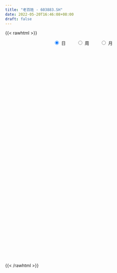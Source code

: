 ```yaml
---
title: "老百姓 - 603883.SH"
date: 2022-05-20T16:46:08+08:00
draft: false
---
```

{{< rawhtml >}}
    <div style="text-align: center">
        <label style="padding: 1rem;"><input style="margin-right: .5rem" type="radio" name="period" value="D" checked onclick="period_change(this)">日</label>
        <label style="padding: 1rem;"><input style="margin-right: .5rem" type="radio" name="period" value="W" onclick="period_change(this)">周</label>
        <label style="padding: 1rem;"><input style="margin-right: .5rem" type="radio" name="period" value="M" onclick="period_change(this)">月</label>
    </div>
    <div id="chart" style="height: 700px;"></div> 
    <script type="text/javascript">
        const D_v = [45272.46,32617.99,28334.15,24249.04,28660.17,23208.48,19536.19,20078.81,16611.98,11146.45,37049.61,28595.27,33747.3,21037.48,27123.45,23902.66,21417.02,18599.7,15451.92,18119.01,13509.17,14667.66,10209.8,23848.29,19421.43,14178.71,12967.46,27202.64,17314.79,10913.76,20364.09,40666.27,32359.38,22107.46,18146.18,12151.32,10982.11,23471.4,23612.58,71642.28,27924.04,21119.8,20191.26,16905.52,13312.97,16016.45,13570.74,11444.33,17717.84,22214.0,19725.27,22879.6,11462.64,18685.21,23017.07,23048.76,28902.52,43413.34,33910.35,48161.82,21056.51,26084.07,40303.83,67496.11,70757.5,46204.21,32769.64,23282.46,28474.91,16573.28,86514.72,73734.3,64594.72,66328.26,33711.16,55750.6,29289.69,27586.39,18374.11,15415.06,32447.52,19579.73,21547.09,26309.81,18287.96,16161.16,21669.62,11503.22,16847.4,15318.62,27329.24,13963.97,21927.88,12901.52,12819.63,10386.96,37754.33,18294.39,12557.64,15963.99,39002.78,25466.01,32102.38,20264.8,33303.43,39986.47,21800.73,19013.54,30313.4,24921.89,27957.16,43586.22,42364.39,46784.96,50085.57,49641.82,108762.19,60726.58,61336.82,49099.03,23343.07,23549.36,22635.65,39714.65,19689.21,23162.31,18492.22,21665.95,18795.43,20452.73,26203.65,30295.9,29538.44,26090.44,36392.5,28614.91,16413.41,27194.82,21819.22,17053.34,37962.78,29003.02,34367.23,36269.86,54623.06,28981.57,46521.66,22644.93,20968.39,21007.72,18542.67,15377.53,14761.32,17906.81,13994.8,29224.21,121745.57,91070.99,38807.0,40242.84,58820.43,66155.55,38766.36,26451.98,28805.26,27515.42,27923.28,21829.63,32518.73,41961.3,34946.08,23657.18,33971.77,35571.87,49226.25,26913.46,19646.35,32979.46,29498.48,30653.31,20215.4,14410.65,21854.24,37539.96,23357.96,24669.01,28275.54,52397.92,29259.93,14377.49,20324.1,17439.34,24832.19,28548.99,27407.1,29931.08,30141.23,21265.75,15343.42,17345.42,29517.57,36376.5,35495.03,28062.11,131833.88,173020.59,87330.47,102088.26,76421.8,44221.47,42620.0,28423.96,23578.51,31572.74,24643.57,16598.2,30343.2,38417.75,46008.77,18682.13,15578.73,29606.09,20815.56,22632.26,21160.41,20447.5,21816.16,17630.32,12995.96,13397.32,15747.76,21843.38,21909.77,25574.3,33928.2,25428.75,18365.42,31689.04,67292.95,24210.98,18745.2,22844.35,35036.45,21593.68,16435.08,21569.16,16593.73,14249.24,19798.95,15965.84]
const D_histogram = [0.0,0.0741561254,0.0100995726,-0.0237960351,0.0365617017,0.02154549,-0.0355338749,-0.0271659642,-0.0561197521,-0.0662578367,0.0527066478,0.0871490051,0.1502689505,0.182076096,0.2929554685,0.3721212943,0.3351458993,0.2011951253,0.0643603477,-0.0032337721,-0.0815568278,-0.1211185622,-0.16255562,-0.2590338311,-0.2854837446,-0.336363029,-0.3382702117,-0.4214349138,-0.3816102022,-0.3305696944,-0.1913947548,0.0772993641,0.1264217683,0.1573833552,0.1027259687,0.0117772459,-0.0153822441,-0.0974657465,-0.1430790885,-0.2652246697,-0.3842974138,-0.5173006405,-0.4989979024,-0.4865135681,-0.4146803727,-0.3103834653,-0.2760145911,-0.2330409958,-0.1225780637,0.0399908475,0.1321553562,0.0991161048,0.0420762897,-0.0379613957,-0.1211115281,-0.1339308535,-0.2152863673,-0.3897267556,-0.4331505849,-0.2431352066,-0.1178752389,-0.0350331445,-0.1515192557,-0.0533604819,0.2132382966,0.4082154023,0.4661015705,0.4735319182,0.5250881221,0.5033992655,0.7823213553,0.8599226038,0.6572549459,0.6664850702,0.6067764187,0.6077136003,0.4812167884,0.3595151026,0.2514847181,0.1890220189,0.2236960343,0.15993449,0.0463878791,-0.0044480973,-0.092437122,-0.1988897447,-0.3051376707,-0.3762741859,-0.4552783888,-0.4829805724,-0.5863791979,-0.6417595305,-0.609708438,-0.5697344391,-0.4873008807,-0.4050776746,-0.1898035351,-0.0085635722,0.0646436748,0.0501987114,0.2845917598,0.4073832613,0.5154009436,0.5734981521,0.5404321372,0.5215660078,0.447582667,0.372543602,0.20675361,0.0516528744,-0.0836297197,-0.1538977993,-0.2285213086,-0.4041884219,-0.5686018805,-0.6579729084,-0.6111612013,-0.5636549209,-0.3905599951,-0.2203226097,-0.0922070724,-0.0384800445,-0.0258107526,-0.0005521966,0.0051089873,-0.0018214948,-0.0035131977,-0.019693592,-0.0510820717,-0.0966225887,-0.1120497286,-0.1317889991,-0.0916309335,-0.0509263997,0.0378807002,0.0659419577,0.0683474715,0.0065273357,-0.0106357468,-0.0397280002,-0.1225448624,-0.1412407783,-0.0776016351,0.047886038,0.216938938,0.3299127079,0.4138264889,0.4027081549,0.320203341,0.2463278728,0.1511780522,0.0971150031,0.078437019,0.0680600023,0.0403003701,0.1114990329,0.4085768132,0.6054503577,0.5969912374,0.5099704891,0.5781339208,0.6952768549,0.6515988177,0.5398346925,0.4442690083,0.3411553196,0.2494256953,0.1486498566,-0.0083733088,-0.0564690866,-0.1446840586,-0.2339455263,-0.2548328106,-0.2701174948,-0.3647129933,-0.4323912597,-0.4799413662,-0.5017163437,-0.6116264751,-0.7179300145,-0.7024450087,-0.6366394564,-0.5457598025,-0.3527014462,-0.2816909476,-0.2615401902,-0.1869355433,0.0268049401,0.0758947544,0.1166793962,0.0675297961,-0.0049337766,-0.0269352332,-0.0333240386,-0.032707156,-0.1016855257,-0.1772519441,-0.2008900064,-0.2081523119,-0.1921701308,-0.1805256961,-0.3051779601,-0.4952647816,-0.5927413277,-0.4502121128,-0.2364495658,-0.3333216004,-0.3708047611,-0.3497469354,-0.3165542077,-0.2289108374,-0.2031089712,-0.1678182105,-0.1063494974,-0.1048431636,-0.1062985548,-0.1354569701,-0.0250649151,0.0847400791,0.1716352232,0.2168883564,0.2044565587,0.1471201884,0.0560125563,0.0619815419,-0.010780409,0.0119865239,0.0436305327,0.0573822409,0.0877856776,0.1312994517,0.1147180158,0.0629923569,-0.1332756688,-0.2461743741,-0.2346071928,-0.2363581179,-0.021187903,0.2734024518,0.4147200042,0.5288351761,0.621903878,0.7056956265,0.7610792428,0.7595576995,0.7156122676,0.6597889174,0.5762452722,0.5466780998,0.5065739403]
const D_fast = [0.0,0.0926951567,0.031163497,-0.0086811194,0.0608170428,0.0511872036,-0.01477563,-0.0131992104,-0.0561829363,-0.08288548,0.0492556664,0.1054852749,0.2061724579,0.2834986275,0.4676168671,0.6398130165,0.6866240963,0.6029721036,0.482227413,0.4138248501,0.3151125874,0.2452712125,0.1631952497,0.0019585809,-0.0958622688,-0.2308323105,-0.3173070461,-0.5058304766,-0.5614083156,-0.5930102314,-0.5016839805,-0.2136650206,-0.1329371743,-0.0626297485,-0.0916056429,-0.1796100543,-0.2106151053,-0.3170650443,-0.3984481585,-0.5868999071,-0.8020470046,-1.0643753915,-1.1708221289,-1.2799661867,-1.3118030845,-1.2851020434,-1.3197368169,-1.3350234706,-1.2552050544,-1.0826384313,-0.9574350836,-0.9656953087,-1.0122160514,-1.1017440857,-1.2151721002,-1.2614741389,-1.3966512446,-1.6685233217,-1.8202347973,-1.6910032206,-1.5952120626,-1.5211282544,-1.6754941795,-1.5906755261,-1.2707671735,-0.9737362172,-0.7993246564,-0.6735113291,-0.4906830947,-0.3865221349,0.0879802937,0.3805621932,0.3422082717,0.5180596635,0.6100451168,0.7629106985,0.7567180836,0.7248951735,0.6797359685,0.6645287741,0.7551267981,0.7313488762,0.6293992351,0.5774512344,0.4663529292,0.3101778703,0.1276455266,-0.0375595351,-0.2303833351,-0.3788306618,-0.6288240869,-0.8446443021,-0.9650203191,-1.06747993,-1.1068715917,-1.1259178042,-0.9580945485,-0.7789954786,-0.689627313,-0.6915225985,-0.3859816102,-0.1613442934,0.0755236249,0.2769953714,0.3790373908,0.4905627633,0.5284750892,0.5465719248,0.4324703352,0.2902828182,0.1340927942,0.0253502649,-0.1064035717,-0.3831177904,-0.6896817191,-0.9435459741,-1.0495245674,-1.1429320172,-1.0674770902,-0.9523203572,-0.847256588,-0.8031495712,-0.7969329675,-0.7718124607,-0.7648740299,-0.7722598857,-0.7748298881,-0.7959336803,-0.8400926779,-0.9097888421,-0.9532284141,-1.0059149345,-0.9886646022,-0.9606916683,-0.8624143934,-0.8178676465,-0.7983752648,-0.8585635667,-0.8783855859,-0.9174098393,-1.0308629172,-1.0848690275,-1.0406302932,-0.9031711105,-0.6798834761,-0.4844315292,-0.297061126,-0.2075024212,-0.2099563999,-0.2222498999,-0.2796052074,-0.3093895058,-0.3084582352,-0.3018202513,-0.3195047909,-0.22043137,0.1787906136,0.5270267477,0.6678154367,0.7082873106,0.9209842226,1.2119463704,1.3311680375,1.3543625855,1.3698641534,1.3520392946,1.3226660941,1.2590527195,1.0999362269,1.0377231774,0.9133371908,0.7655893415,0.6809938545,0.5981797966,0.4124060499,0.2366299685,0.0690945205,-0.078109543,-0.3409262931,-0.6267123361,-0.7868385825,-0.8801928943,-0.9257531911,-0.8208701963,-0.8202824347,-0.8655167247,-0.8376459636,-0.6172042453,-0.5491407423,-0.4791862515,-0.5114534025,-0.5851504194,-0.6138856843,-0.6286054994,-0.6361654058,-0.7305651569,-0.8504445613,-0.9243051253,-0.9836055087,-1.0156658603,-1.0491528496,-1.2500996037,-1.5640026206,-1.8096644986,-1.7796883118,-1.6250381563,-1.805240591,-1.935424942,-2.0018038501,-2.0477496744,-2.0173340134,-2.04230939,-2.048973182,-2.0140918431,-2.0387963003,-2.0668263302,-2.1298489881,-2.0257231617,-1.8947331478,-1.7649291979,-1.6654539756,-1.6267716337,-1.6473279568,-1.7244324498,-1.7029680788,-1.778425132,-1.7526615681,-1.7101099261,-1.6820126576,-1.6296628016,-1.5533241645,-1.5412260965,-1.5772036661,-1.8067906091,-1.9812329078,-2.0283175247,-2.0891579793,-1.8792847402,-1.5163437724,-1.271346219,-1.025022253,-0.7764775816,-0.5162619265,-0.2706084995,-0.082240618,0.0527170171,0.1618408962,0.222358569,0.3294609216,0.4160002472]
const D_slow = [0.0,0.0185390313,0.0210639245,0.0151149157,0.0242553411,0.0296417136,0.0207582449,0.0139667538,-0.0000631842,-0.0166276434,-0.0034509814,0.0183362698,0.0559035075,0.1014225315,0.1746613986,0.2676917222,0.351478197,0.4017769783,0.4178670652,0.4170586222,0.3966694152,0.3663897747,0.3257508697,0.2609924119,0.1896214758,0.1055307185,0.0209631656,-0.0843955628,-0.1797981134,-0.262440537,-0.3102892257,-0.2909643847,-0.2593589426,-0.2200131038,-0.1943316116,-0.1913873001,-0.1952328612,-0.2195992978,-0.2553690699,-0.3216752374,-0.4177495908,-0.547074751,-0.6718242265,-0.7934526186,-0.8971227118,-0.9747185781,-1.0437222258,-1.1019824748,-1.1326269907,-1.1226292788,-1.0895904398,-1.0648114136,-1.0542923412,-1.0637826901,-1.0940605721,-1.1275432855,-1.1813648773,-1.2787965662,-1.3870842124,-1.447868014,-1.4773368238,-1.4860951099,-1.5239749238,-1.5373150443,-1.4840054701,-1.3819516195,-1.2654262269,-1.1470432473,-1.0157712168,-0.8899214004,-0.6943410616,-0.4793604106,-0.3150466742,-0.1484254066,0.0032686981,0.1551970981,0.2755012952,0.3653800709,0.4282512504,0.4755067551,0.5314307637,0.5714143862,0.583011356,0.5818993317,0.5587900512,0.509067615,0.4327831973,0.3387146508,0.2248950536,0.1041499105,-0.0424448889,-0.2028847716,-0.3553118811,-0.4977454909,-0.619570711,-0.7208401297,-0.7682910134,-0.7704319065,-0.7542709878,-0.7417213099,-0.67057337,-0.5687275547,-0.4398773188,-0.2965027807,-0.1613947464,-0.0310032445,0.0808924223,0.1740283228,0.2257167253,0.2386299439,0.2177225139,0.1792480641,0.1221177369,0.0210706315,-0.1210798386,-0.2855730657,-0.4383633661,-0.5792770963,-0.6769170951,-0.7319977475,-0.7550495156,-0.7646695267,-0.7711222149,-0.771260264,-0.7699830172,-0.7704383909,-0.7713166903,-0.7762400883,-0.7890106063,-0.8131662534,-0.8411786856,-0.8741259354,-0.8970336687,-0.9097652686,-0.9002950936,-0.8838096042,-0.8667227363,-0.8650909024,-0.8677498391,-0.8776818391,-0.9083180547,-0.9436282493,-0.9630286581,-0.9510571486,-0.8968224141,-0.8143442371,-0.7108876149,-0.6102105762,-0.5301597409,-0.4685777727,-0.4307832596,-0.4065045089,-0.3868952541,-0.3698802536,-0.359805161,-0.3319304028,-0.2297861995,-0.0784236101,0.0708241993,0.1983168215,0.3428503017,0.5166695155,0.6795692199,0.814527893,0.9255951451,1.010883975,1.0732403988,1.1104028629,1.1083095357,1.0941922641,1.0580212494,0.9995348678,0.9358266652,0.8682972915,0.7771190431,0.6690212282,0.5490358867,0.4236068008,0.270700182,0.0912176784,-0.0843935738,-0.2435534379,-0.3799933885,-0.4681687501,-0.538591487,-0.6039765345,-0.6507104204,-0.6440091853,-0.6250354967,-0.5958656477,-0.5789831987,-0.5802166428,-0.5869504511,-0.5952814608,-0.6034582498,-0.6288796312,-0.6731926172,-0.7234151188,-0.7754531968,-0.8234957295,-0.8686271535,-0.9449216436,-1.068737839,-1.2169231709,-1.3294761991,-1.3885885905,-1.4719189906,-1.5646201809,-1.6520569147,-1.7311954667,-1.788423176,-1.8392004188,-1.8811549714,-1.9077423458,-1.9339531367,-1.9605277754,-1.9943920179,-2.0006582467,-1.9794732269,-1.9365644211,-1.882342332,-1.8312281923,-1.7944481452,-1.7804450062,-1.7649496207,-1.7676447229,-1.764648092,-1.7537404588,-1.7393948986,-1.7174484792,-1.6846236162,-1.6559441123,-1.6401960231,-1.6735149403,-1.7350585338,-1.793710332,-1.8527998614,-1.8580968372,-1.7897462242,-1.6860662232,-1.5538574291,-1.3983814596,-1.221957553,-1.0316877423,-0.8417983174,-0.6628952505,-0.4979480212,-0.3538867032,-0.2172171782,-0.0905736931]
const D_data = [['2021-05-11', 50.8997, 53.8295, 50.7507, 54.4254],['2021-05-12', 54.3162, 54.9915, 53.2336, 55.4683],['2021-05-13', 54.3758, 53.323, 52.6675, 54.6638],['2021-05-14', 53.3528, 53.4323, 52.5186, 54.3758],['2021-05-17', 53.7898, 54.6936, 53.621, 55.3491],['2021-05-18', 54.922, 53.899, 53.6309, 55.6371],['2021-05-19', 53.899, 53.174, 52.6377, 53.899],['2021-05-20', 53.174, 53.8395, 52.896, 53.9686],['2021-05-21', 53.3131, 53.2833, 53.1641, 54.5247],['2021-05-24', 53.8097, 53.3627, 52.6874, 53.9288],['2021-05-25', 53.184, 55.2696, 52.9357, 55.5179],['2021-05-26', 55.935, 54.6837, 54.5843, 56.0542],['2021-05-27', 54.6042, 55.4087, 54.1672, 55.7761],['2021-05-28', 55.4683, 55.4186, 54.922, 55.9152],['2021-05-31', 55.4385, 57.0077, 54.8326, 57.1566],['2021-06-01', 57.0176, 57.4248, 56.7097, 57.7823],['2021-06-02', 57.5738, 56.4118, 56.0641, 57.8916],['2021-06-03', 56.2926, 55.0015, 54.8227, 56.2926],['2021-06-04', 54.5744, 54.3956, 54.1473, 55.1206],['2021-06-07', 54.6241, 54.7929, 53.6508, 54.9717],['2021-06-08', 55.1206, 54.2864, 54.0182, 55.1206],['2021-06-09', 54.7234, 54.4254, 53.2336, 54.783],['2021-06-10', 53.7203, 54.1175, 53.4323, 54.6241],['2021-06-11', 53.6607, 52.9257, 52.9257, 54.2566],['2021-06-15', 52.6874, 53.2833, 51.2076, 53.7302],['2021-06-16', 53.174, 52.5384, 52.0418, 53.5812],['2021-06-17', 52.0716, 52.747, 52.0716, 53.1343],['2021-06-18', 52.6278, 51.1877, 50.6514, 53.2336],['2021-06-21', 51.1976, 52.2703, 51.0586, 53.5117],['2021-06-22', 52.5881, 52.3398, 51.6942, 52.6874],['2021-06-23', 52.3398, 53.7103, 52.012, 53.8593],['2021-06-24', 53.6309, 56.3522, 53.3429, 56.5111],['2021-06-25', 56.4217, 54.5049, 54.048, 56.4912],['2021-06-28', 54.3758, 54.5744, 53.6408, 54.9717],['2021-06-29', 54.5744, 53.5117, 52.8463, 54.7134],['2021-06-30', 53.69, 52.68, 52.38, 53.86],['2021-07-01', 52.69, 53.13, 52.69, 53.86],['2021-07-02', 53.55, 52.07, 51.66, 54.55],['2021-07-05', 51.7, 52.05, 50.85, 52.39],['2021-07-06', 51.99, 50.43, 47.1, 52.27],['2021-07-07', 50.15, 49.5, 49.0, 50.84],['2021-07-08', 49.51, 48.21, 48.0, 49.67],['2021-07-09', 48.15, 49.3, 47.6, 49.41],['2021-07-12', 49.49, 48.81, 48.03, 49.63],['2021-07-13', 48.81, 49.3, 48.56, 49.39],['2021-07-14', 49.44, 49.76, 48.62, 50.38],['2021-07-15', 49.23, 48.88, 48.51, 49.88],['2021-07-16', 48.51, 48.84, 48.18, 49.39],['2021-07-19', 49.3, 49.8, 49.28, 51.2],['2021-07-20', 49.63, 51.0, 49.45, 51.6],['2021-07-21', 51.28, 50.72, 50.29, 51.85],['2021-07-22', 50.38, 49.25, 49.0, 50.7],['2021-07-23', 49.22, 48.61, 48.45, 49.22],['2021-07-26', 48.61, 47.8, 46.8, 48.79],['2021-07-27', 47.98, 47.1, 46.86, 48.9],['2021-07-28', 47.1, 47.46, 46.6, 47.89],['2021-07-29', 48.0, 46.04, 45.8, 48.0],['2021-07-30', 45.6, 43.76, 43.22, 45.69],['2021-08-02', 43.3, 44.29, 42.95, 45.26],['2021-08-03', 44.0, 47.14, 44.0, 47.75],['2021-08-04', 47.12, 46.83, 46.0, 47.66],['2021-08-05', 46.88, 46.59, 46.0, 47.4],['2021-08-06', 46.29, 43.71, 43.53, 46.68],['2021-08-09', 44.08, 46.05, 43.44, 47.88],['2021-08-10', 46.5, 49.0, 45.6, 49.6],['2021-08-11', 49.01, 49.4, 49.0, 50.09],['2021-08-12', 49.6, 48.53, 47.93, 49.77],['2021-08-13', 48.09, 48.28, 47.33, 48.63],['2021-08-16', 48.3, 49.24, 47.62, 49.72],['2021-08-17', 49.23, 48.68, 48.26, 49.61],['2021-08-18', 50.0, 53.55, 50.0, 53.55],['2021-08-19', 53.34, 52.57, 51.81, 54.14],['2021-08-20', 52.41, 49.27, 47.47, 52.56],['2021-08-23', 49.32, 51.9, 48.75, 53.3],['2021-08-24', 51.9, 51.4, 50.5, 52.35],['2021-08-25', 55.0, 52.5, 51.8, 56.54],['2021-08-26', 52.09, 51.03, 50.05, 52.09],['2021-08-27', 50.6, 50.8, 50.0, 52.0],['2021-08-30', 50.91, 50.65, 49.51, 50.91],['2021-08-31', 50.04, 51.0, 49.9, 51.42],['2021-09-01', 51.01, 52.38, 50.04, 53.0],['2021-09-02', 52.25, 51.3, 50.9, 53.5],['2021-09-03', 50.56, 50.36, 49.48, 51.05],['2021-09-06', 50.36, 50.8, 49.85, 51.2],['2021-09-07', 50.73, 50.0, 49.5, 50.76],['2021-09-08', 50.3, 49.2, 49.06, 50.3],['2021-09-09', 49.0, 48.49, 47.5, 49.0],['2021-09-10', 48.69, 48.23, 48.08, 48.97],['2021-09-13', 48.24, 47.43, 47.0, 48.55],['2021-09-14', 47.44, 47.43, 47.11, 48.5],['2021-09-15', 47.03, 45.7, 45.06, 47.12],['2021-09-16', 45.73, 45.36, 45.29, 46.25],['2021-09-17', 45.2, 45.85, 44.3, 46.17],['2021-09-22', 45.86, 45.61, 45.01, 46.18],['2021-09-23', 45.62, 45.97, 45.52, 46.5],['2021-09-24', 45.96, 45.96, 45.64, 46.44],['2021-09-27', 45.91, 48.09, 45.73, 48.49],['2021-09-28', 48.06, 48.55, 47.21, 48.68],['2021-09-29', 48.0, 47.8, 47.28, 48.44],['2021-09-30', 47.66, 46.8, 46.54, 48.5],['2021-10-08', 47.36, 50.55, 46.61, 51.39],['2021-10-11', 50.1, 50.31, 49.79, 51.29],['2021-10-12', 49.84, 51.05, 49.7, 52.38],['2021-10-13', 50.29, 51.26, 50.29, 51.97],['2021-10-14', 51.16, 50.6, 49.9, 53.28],['2021-10-15', 50.31, 51.05, 50.24, 53.15],['2021-10-18', 51.03, 50.5, 49.8, 51.05],['2021-10-19', 50.29, 50.43, 49.7, 51.18],['2021-10-20', 50.43, 48.9, 48.52, 50.7],['2021-10-21', 48.9, 48.3, 47.62, 49.8],['2021-10-22', 48.16, 47.78, 47.24, 49.03],['2021-10-25', 47.76, 47.97, 47.31, 48.45],['2021-10-26', 47.7, 47.39, 46.67, 48.14],['2021-10-27', 47.11, 45.2, 45.15, 47.22],['2021-10-28', 44.55, 44.02, 43.82, 45.6],['2021-10-29', 44.02, 43.75, 43.45, 44.68],['2021-11-01', 42.5, 44.78, 42.49, 46.69],['2021-11-02', 44.33, 44.5, 44.0, 45.75],['2021-11-03', 44.36, 46.2, 44.03, 46.49],['2021-11-04', 46.5, 46.75, 45.12, 47.47],['2021-11-05', 46.46, 46.8, 46.3, 47.35],['2021-11-08', 47.4, 46.2, 45.88, 47.4],['2021-11-09', 45.99, 45.73, 45.3, 46.66],['2021-11-10', 45.56, 45.87, 44.21, 46.25],['2021-11-11', 45.87, 45.6, 45.2, 46.27],['2021-11-12', 45.68, 45.33, 44.69, 45.78],['2021-11-15', 45.1, 45.26, 44.98, 45.8],['2021-11-16', 45.22, 44.91, 44.55, 45.45],['2021-11-17', 45.0, 44.45, 44.15, 45.01],['2021-11-18', 44.44, 43.89, 43.88, 44.62],['2021-11-19', 43.9, 43.9, 43.1, 44.02],['2021-11-22', 43.7, 43.53, 43.31, 44.36],['2021-11-23', 43.49, 44.12, 43.31, 44.36],['2021-11-24', 44.01, 44.16, 43.32, 44.28],['2021-11-25', 44.2, 44.98, 43.8, 45.01],['2021-11-26', 44.53, 44.45, 44.17, 45.37],['2021-11-29', 44.05, 44.14, 44.0, 44.75],['2021-11-30', 44.14, 43.08, 43.08, 44.31],['2021-12-01', 43.12, 43.3, 42.7, 43.52],['2021-12-02', 43.3, 42.88, 42.72, 43.45],['2021-12-03', 42.85, 41.71, 41.65, 42.85],['2021-12-06', 41.71, 42.0, 41.5, 42.47],['2021-12-07', 42.0, 42.93, 41.71, 43.0],['2021-12-08', 43.0, 44.07, 42.65, 44.38],['2021-12-09', 44.2, 45.39, 43.83, 46.11],['2021-12-10', 45.18, 45.55, 44.97, 45.7],['2021-12-13', 46.98, 45.91, 45.81, 47.29],['2021-12-14', 45.91, 45.15, 45.1, 46.06],['2021-12-15', 44.98, 44.21, 44.0, 45.15],['2021-12-16', 44.2, 44.05, 43.28, 44.4],['2021-12-17', 43.95, 43.42, 43.19, 44.2],['2021-12-20', 43.1, 43.57, 43.03, 43.9],['2021-12-21', 43.64, 43.83, 43.12, 43.96],['2021-12-22', 43.84, 43.86, 43.38, 44.32],['2021-12-23', 43.74, 43.53, 43.35, 43.74],['2021-12-24', 43.53, 44.9, 43.03, 44.9],['2021-12-27', 44.9, 48.9, 44.7, 49.39],['2021-12-28', 48.8, 49.37, 48.02, 51.1],['2021-12-29', 49.02, 47.79, 47.69, 49.77],['2021-12-30', 48.07, 47.01, 46.68, 48.17],['2021-12-31', 47.24, 49.38, 47.02, 50.5],['2022-01-04', 49.5, 51.07, 49.2, 51.77],['2022-01-05', 50.74, 49.88, 49.5, 50.91],['2022-01-06', 49.51, 49.19, 48.68, 50.09],['2022-01-07', 49.23, 49.35, 48.54, 50.18],['2022-01-10', 49.36, 49.17, 47.8, 49.91],['2022-01-11', 49.48, 49.17, 48.53, 50.38],['2022-01-12', 49.5, 48.85, 48.66, 50.25],['2022-01-13', 48.97, 47.66, 47.56, 49.26],['2022-01-14', 47.44, 48.6, 47.07, 49.22],['2022-01-17', 48.68, 47.8, 46.98, 48.85],['2022-01-18', 48.2, 47.3, 46.85, 48.2],['2022-01-19', 47.28, 47.8, 46.56, 48.33],['2022-01-20', 47.55, 47.69, 47.11, 49.5],['2022-01-21', 47.3, 46.26, 45.01, 47.44],['2022-01-24', 45.92, 45.94, 45.07, 46.09],['2022-01-25', 46.27, 45.6, 45.12, 46.27],['2022-01-26', 45.15, 45.41, 44.32, 45.97],['2022-01-27', 44.92, 43.55, 43.32, 45.18],['2022-01-28', 44.55, 42.5, 42.32, 44.55],['2022-02-07', 43.0, 43.21, 43.0, 44.2],['2022-02-08', 43.6, 43.5, 42.76, 43.75],['2022-02-09', 43.51, 43.72, 43.26, 43.84],['2022-02-10', 43.68, 45.35, 43.05, 46.1],['2022-02-11', 45.0, 44.21, 43.73, 45.34],['2022-02-14', 43.96, 43.52, 42.91, 44.3],['2022-02-15', 43.43, 44.19, 42.65, 44.19],['2022-02-16', 44.2, 46.56, 43.9, 47.46],['2022-02-17', 46.34, 45.16, 44.71, 46.4],['2022-02-18', 44.8, 45.29, 44.8, 45.56],['2022-02-21', 44.9, 44.13, 44.05, 45.12],['2022-02-22', 43.89, 43.45, 43.13, 44.08],['2022-02-23', 43.4, 43.73, 43.25, 43.87],['2022-02-24', 43.46, 43.74, 42.41, 43.84],['2022-02-25', 43.5, 43.7, 43.16, 44.23],['2022-02-28', 43.11, 42.5, 42.3, 43.62],['2022-03-01', 42.48, 41.82, 41.76, 42.6],['2022-03-02', 41.75, 41.95, 40.8, 41.95],['2022-03-03', 41.95, 41.8, 41.51, 42.05],['2022-03-04', 41.7, 41.84, 41.42, 42.25],['2022-03-07', 42.18, 41.59, 41.0, 42.8],['2022-03-08', 40.88, 39.25, 38.83, 41.08],['2022-03-09', 39.01, 37.11, 35.81, 39.19],['2022-03-10', 37.5, 36.89, 36.8, 38.1],['2022-03-11', 36.2, 39.42, 35.5, 40.3],['2022-03-14', 43.26, 40.81, 39.39, 43.26],['2022-03-15', 39.3, 36.8, 36.73, 39.3],['2022-03-16', 36.7, 36.68, 34.0, 38.59],['2022-03-17', 36.47, 36.85, 36.0, 37.45],['2022-03-18', 36.36, 36.64, 35.68, 37.18],['2022-03-21', 36.67, 37.18, 36.22, 37.8],['2022-03-22', 37.22, 36.28, 36.02, 37.29],['2022-03-23', 36.28, 36.15, 35.8, 36.61],['2022-03-24', 35.79, 36.36, 35.35, 36.54],['2022-03-25', 36.31, 35.42, 35.41, 36.49],['2022-03-28', 35.05, 35.02, 34.5, 35.5],['2022-03-29', 35.0, 34.21, 34.13, 35.32],['2022-03-30', 34.6, 35.83, 34.41, 35.87],['2022-03-31', 35.6, 36.16, 35.54, 37.8],['2022-04-01', 36.3, 36.23, 35.4, 36.3],['2022-04-06', 36.22, 35.95, 35.81, 36.68],['2022-04-07', 35.93, 35.22, 34.82, 35.95],['2022-04-08', 35.76, 34.35, 34.13, 35.76],['2022-04-11', 34.18, 33.35, 32.88, 34.44],['2022-04-12', 32.9, 34.13, 32.68, 34.13],['2022-04-13', 34.0, 32.73, 32.71, 34.0],['2022-04-14', 32.83, 33.54, 32.31, 33.65],['2022-04-15', 33.51, 33.57, 32.94, 34.44],['2022-04-18', 33.7, 33.26, 33.16, 33.89],['2022-04-19', 33.51, 33.4, 33.01, 33.59],['2022-04-20', 33.2, 33.61, 33.2, 34.14],['2022-04-21', 33.4, 32.79, 32.45, 34.0],['2022-04-22', 32.5, 32.0, 31.27, 32.77],['2022-04-25', 31.57, 29.25, 29.16, 31.71],['2022-04-26', 29.25, 29.06, 28.59, 30.1],['2022-04-27', 28.74, 29.9, 27.94, 29.99],['2022-04-28', 29.86, 29.31, 28.8, 30.39],['2022-04-29', 30.62, 32.24, 29.94, 32.24],['2022-05-05', 33.5, 34.46, 32.51, 35.24],['2022-05-06', 33.36, 33.75, 33.3, 34.33],['2022-05-09', 33.74, 34.25, 33.21, 34.6],['2022-05-10', 34.15, 34.8, 33.8, 34.88],['2022-05-11', 35.01, 35.51, 34.58, 36.36],['2022-05-12', 34.97, 35.96, 34.66, 36.15],['2022-05-13', 36.0, 35.87, 35.22, 36.23],['2022-05-16', 35.87, 35.7, 35.18, 35.98],['2022-05-17', 35.69, 35.75, 35.21, 35.99],['2022-05-18', 35.6, 35.46, 35.25, 35.9],['2022-05-19', 35.06, 36.24, 34.76, 36.28],['2022-05-20', 36.06, 36.32, 35.95, 36.65]]
const W_v = [47408.69,52992.09,63130.44,36592.53,40469.97,30862.6,39828.23,47025.81,72434.98,36858.35,29025.09,46527.93,33097.46,46853.14,21761.05,67811.28,88850.38,65188.09,82607.23,56647.58,48650.12,53115.21,78801.66,54733.47,85805.63,43936.35,38181.94,59234.68,55314.07,62346.7,49705.76,19952.1,8708.94,38432.26,48341.58,59880.67,65342.57,119139.67,56202.93,91838.57,87033.38,97644.24,48224.2,62673.75,111413.45,83585.43,72604.63,43232.0,41704.68,46994.19,64526.43,48701.32,73505.59,61487.99,98789.35,88457.65,101562.52,64740.57,52179.46,36779.87,77350.33,77220.27,76248.51,43634.49,83261.9,58539.71,76890.69,72886.33,50838.66,74626.88,62283.51,45992.65,50387.67,27575.86,95175.69,83661.45,49018.42,65466.13,52306.27,49997.79,71596.84,101067.24,110731.96,107441.97,92588.1,97732.99,73240.87,72066.46,75835.22,71270.71,50673.53,58243.07,36356.8,124482.67,124108.5,77601.12,83609.98,79234.88,75443.59,65647.97,70032.25,66029.4,69280.53,84850.25,104813.03,97847.28,73487.92,53696.92,88885.08,84586.83,86721.69,100381.76,92783.42,80590.88,7956.35,49025.46,123189.24,79203.97,103895.47,78856.24,81166.17,137839.5,147778.14,51808.76,75279.99,93988.57,108203.51,87344.1,102887.98,102575.05,104426.2,187515.46,117865.3,109243.07,132214.64,135828.77,123430.49,117468.72,97488.01,100042.86,61491.99,91868.45,92863.99,146485.88,78447.58,113452.1,172634.3,125754.0,121578.4,112169.37,245287.27,166204.41,251583.52,314294.74,288367.77,218392.49,136758.02,168102.61,96682.93,158934.93,257352.12,215999.91,183401.2,184792.49,112216.95,64735.63,25216.62,194890.02,188197.45,149298.21,202451.3,100581.87,133795.97,141175.86,152953.06,129497.16,137175.72,189390.63,134911.21,241512.87,332121.71,169563.93,163051.05,143799.5,111738.53,64642.06,114386.35,108362.13,97735.35,103487.49,87671.83,108641.93,65017.43,66011.97,88880.92,320512.94,75242.94,161881.53,108095.63,131576.11,106494.75,80353.93,73770.24,121618.29,86858.47,164489.96,71250.01,93999.35,137066.9,169516.58,240509.92,269891.9300000001,212666.1,107363.51,93931.77,95387.11,36108.11,84570.35,39002.78,151123.09,124006.72,232462.96,303267.69,128751.18,105609.98,150932.19,120443.57,183244.74,129685.37,91264.67,350686.83,160179.15,151748.36,177373.15,139691.06,117378.21,148979.89,118551.72,114026.9,261285.09,483082.59,150838.78,150050.05,66000.38,103686.65,85894.19,134985.71,91503.93,114654.76,88176.92]
const W_histogram = [0.0,-0.0525283191,-0.1333456595,-0.1050724844,-0.050720036,-0.068838895,0.0249956663,0.0992682903,0.2578133441,0.2934094944,0.3129840621,0.2488163293,0.1905743147,0.2388780883,0.2188983903,0.3676751139,0.5826874528,0.7515660547,0.8059198669,0.7100834232,0.6378518443,0.5558233703,0.5338096778,0.5343395071,0.5773330239,0.6009973786,0.4916247029,0.3273158756,0.097595642,-0.2208962544,-0.4944003386,-0.5485461489,-0.4796528138,-0.3895745871,-0.050787026,0.251873675,0.4143507718,0.6000214523,0.6134386591,0.7511915019,0.7968153261,0.8908465725,0.8837698439,0.7406099284,0.699852729,0.6287390848,0.3472898335,0.1831560261,-0.0910767702,-0.0709770101,0.1434405517,-0.0782956162,-0.0818402132,-0.0841794587,-0.3984296928,-0.8241788141,-1.0810039135,-1.5419660221,-1.4955712829,-1.5920660583,-1.6800128466,-1.9593873603,-1.82410848,-1.5329158045,-1.4200201594,-1.4291536037,-1.3903189041,-1.0935989385,-0.8110513083,-0.5521365815,-0.5407814003,-0.4563742824,-0.3291111117,-0.2515539862,-0.4880887634,-0.7018663545,-0.8407234279,-0.8451860204,-0.711834578,-0.5690052755,-0.4000500636,-0.2114838994,0.1954769633,0.5847525048,0.9116947055,1.3234236091,1.4381997035,1.4943755188,1.3724392065,1.131848674,0.8890660571,0.5854107587,0.5072339187,0.5304009181,0.6374669804,0.5740948796,0.3428699437,0.0226981676,-0.1956587442,-0.1800205442,-0.0579249134,0.116580333,0.2836655072,0.2600918907,0.2703501463,0.6945294841,0.8843485787,0.8990673779,1.2008421749,1.3351674832,1.2543241102,0.9164133551,0.8204463126,0.8003560033,0.7413520135,0.7243083146,0.5163120841,0.1401682867,-0.0689315035,-0.2041602312,-0.4226460229,-0.5482987056,-0.6782877634,-0.7949700795,-0.9955133247,-1.123077761,-1.1568652576,-0.9998191678,-0.7922636867,-0.5666300969,-0.1985779602,0.1600621632,0.0931116573,0.0883617824,-0.0442439126,0.3084568867,0.2303417558,0.1541418966,0.2735749823,0.5908376382,0.7209332355,0.7951654184,0.835450833,0.4643462154,0.3382066146,0.100369655,0.078546158,0.2485574109,0.1842852222,0.1475130419,1.0469859884,1.1166327152,1.068154957,1.1599944639,1.4053950985,1.4495223438,1.3447433075,0.9650294497,0.5799925455,0.7308763672,1.3600585259,1.6951925809,1.3593730076,0.9889246696,0.8402155378,0.5777732465,0.252050683,-0.176702095,-1.1053962814,-1.5819298406,-1.926482148,-2.0625375221,-2.1733428273,-1.9602971153,-1.7423764733,-1.994077239,-1.9481504086,-1.9747728153,-2.0910489019,-1.6061584085,-0.588130396,-0.1309358789,-0.1490784541,0.0501634887,0.3472105923,0.3577153032,0.0668245005,-0.4815370766,-1.1043925789,-1.2501001843,-1.0805479681,-0.8510187765,-0.8253352474,-0.9097676,-0.8912970598,-1.4924186103,-1.8423155698,-1.8784723398,-1.792937417,-1.4857472243,-1.2539002293,-1.1070929152,-1.0358689345,-0.6907807929,-0.5576411461,-0.5844404324,-0.5613306191,-0.4921927549,-0.6915455213,-0.7408316535,-0.3969491541,-0.0522255713,0.3095347775,0.5365830759,0.5582193907,0.4327465314,0.3795656524,0.4202056034,0.7022718877,0.9118651128,0.8223754876,0.4997419354,0.4985813173,0.4093823398,0.2712982233,0.2355530772,0.0553288476,0.2137897018,0.1947463022,0.2953828619,0.6565367208,0.87273145,0.9387974706,0.8036926403,0.4571273758,0.3442310669,0.3427224431,0.2399342508,0.061276686,-0.1914463606,-0.4998820705,-0.726373801,-0.7584261516,-0.8368683376,-0.8681678824,-0.9167157832,-0.8559303061,-0.6468039896,-0.3152602838,-0.0302247556]
const W_fast = [0.0,-0.0656603989,-0.1798141541,-0.1778091002,-0.1361366608,-0.1714652435,-0.0713817656,0.0277079309,0.2507063207,0.3596548447,0.4574754279,0.4555117774,0.4449133415,0.5529366371,0.5876815367,0.8283770388,1.1890612409,1.5458313565,1.8016651354,1.8833495475,1.9705809297,2.0275082982,2.1389470252,2.2730617313,2.460388504,2.6343022034,2.6478357035,2.5653558451,2.3600345219,1.9863185619,1.5892143931,1.3979320455,1.3469121772,1.3395967571,1.6656875617,2.0313166814,2.2973814712,2.6330575147,2.7998343863,3.1253851047,3.3702127603,3.6869556499,3.9008213822,3.9428139488,4.0770199317,4.1630910587,3.9684642658,3.8501194649,3.553117476,3.5554729836,3.8057506834,3.5644406114,3.5404359611,3.5170518509,3.1031941936,2.4714003688,1.944324291,1.0978706768,0.7703725954,0.2758613054,-0.2320886945,-1.0013100484,-1.322058288,-1.4140945636,-1.6562039583,-2.0226258037,-2.33137083,-2.3080505991,-2.2282657959,-2.1073852145,-2.2312253834,-2.2609118361,-2.2159264434,-2.2012578144,-2.5598147824,-2.9490589621,-3.2980968925,-3.5138559902,-3.5584631922,-3.5578852087,-3.4889425126,-3.3532473233,-2.8974172197,-2.361953552,-1.807087675,-1.0645028691,-0.5901768488,-0.1604071538,0.0607663355,0.1031379715,0.0826218689,-0.0746807398,-0.0260491001,0.1297181288,0.3961509362,0.4763025553,0.3307951053,0.0162978711,-0.2509737268,-0.2803406628,-0.1727262603,0.0309240694,0.2689256203,0.3103749765,0.3882207687,0.9860324774,1.3969387168,1.6364243605,2.2384097011,2.7065268803,2.9392645348,2.8304571185,2.9396016542,3.1196003456,3.2459343592,3.409967739,3.3310495295,2.9899478038,2.7636151378,2.5773463523,2.2531990548,1.9904716957,1.6909106971,1.3754858611,0.9260642847,0.5177304081,0.1947265971,0.101817895,0.1113074544,0.19528352,0.5136911666,0.9123468309,0.8686742392,0.88601481,0.7423481369,1.1721631578,1.1516334658,1.1139690808,1.3017959121,1.7667679775,2.0770968837,2.3501204212,2.5992685441,2.3442504803,2.3026625332,2.0899179873,2.0877310298,2.3198816355,2.3016807523,2.3017868324,3.463006276,3.8118111817,4.0303721627,4.4122102855,5.0089596948,5.415467526,5.6468743166,5.5084178212,5.2683790534,5.6019819669,6.5711787571,7.3301109572,7.3341346359,7.2109174653,7.272262218,7.1542632383,6.8915533455,6.4186250438,5.213581787,4.3415657677,3.5153929233,2.8637031686,2.2095621566,1.9325335898,1.7148601134,0.964640038,0.5235292663,0.0032136558,-0.6358246563,-0.552473765,0.3185216485,0.7429821958,0.6875700071,0.8993528221,1.2832025737,1.3831361105,1.1089514329,0.4402055866,-0.4587480604,-0.9169807119,-1.0175654877,-1.0007909903,-1.181441273,-1.4933155256,-1.6976692503,-2.6718954534,-3.4823713054,-3.9881461602,-4.3508455917,-4.4150922051,-4.4967202674,-4.6266861821,-4.8144294351,-4.6420364916,-4.6483071314,-4.8212165258,-4.9384393673,-4.9923496919,-5.3645888386,-5.5990828841,-5.3544376733,-5.0227704833,-4.5836264401,-4.2224323727,-4.0612412103,-4.0785274367,-4.0368169026,-3.8911255508,-3.4334912945,-2.9959317912,-2.8798275446,-3.0775256129,-2.9540409017,-2.9408942943,-3.0111538549,-2.9880107317,-3.1544027494,-2.9424944697,-2.9128512937,-2.7383690186,-2.2130809795,-1.7787033878,-1.4779379996,-1.4121196698,-1.6444030904,-1.6712416325,-1.5870696455,-1.6298742752,-1.7932126684,-2.0937973051,-2.5272035327,-2.9352887135,-3.1569476019,-3.4446068724,-3.6929483877,-3.9706752343,-4.1238723337,-4.0764470146,-3.8237183798,-3.5462390405]
const W_slow = [0.0,-0.0131320798,-0.0464684946,-0.0727366157,-0.0854166248,-0.1026263485,-0.0963774319,-0.0715603594,-0.0071070233,0.0662453503,0.1444913658,0.2066954481,0.2543390268,0.3140585489,0.3687831464,0.4607019249,0.6063737881,0.7942653018,0.9957452685,1.1732661243,1.3327290854,1.4716849279,1.6051373474,1.7387222242,1.8830554801,2.0333048248,2.1562110005,2.2380399694,2.2624388799,2.2072148163,2.0836147317,1.9464781944,1.826564991,1.7291713442,1.7164745877,1.7794430064,1.8830306994,2.0330360625,2.1863957272,2.3741936027,2.5733974342,2.7961090774,3.0170515383,3.2022040204,3.3771672027,3.5343519739,3.6211744323,3.6669634388,3.6441942463,3.6264499937,3.6623101317,3.6427362276,3.6222761743,3.6012313096,3.5016238864,3.2955791829,3.0253282045,2.639836699,2.2659438782,1.8679273637,1.447924152,0.958077312,0.502050192,0.1188212408,-0.236183799,-0.5934721999,-0.941051926,-1.2144516606,-1.4172144876,-1.555248633,-1.6904439831,-1.8045375537,-1.8868153316,-1.9497038282,-2.071726019,-2.2471926076,-2.4573734646,-2.6686699697,-2.8466286142,-2.9888799331,-3.088892449,-3.1417634239,-3.092894183,-2.9467060568,-2.7187823805,-2.3879264782,-2.0283765523,-1.6547826726,-1.311672871,-1.0287107025,-0.8064441882,-0.6600914985,-0.5332830188,-0.4006827893,-0.2413160442,-0.0977923243,-0.0120748384,-0.0064002965,-0.0553149825,-0.1003201186,-0.1148013469,-0.0856562637,-0.0147398869,0.0502830858,0.1178706224,0.2915029934,0.5125901381,0.7373569825,1.0375675263,1.3713593971,1.6849404246,1.9140437634,2.1191553416,2.3192443424,2.5045823457,2.6856594244,2.8147374454,2.8497795171,2.8325466412,2.7815065834,2.6758450777,2.5387704013,2.3691984605,2.1704559406,1.9215776094,1.6408081692,1.3515918547,1.1016370628,0.9035711411,0.7619136169,0.7122691269,0.7522846677,0.775562582,0.7976530276,0.7865920494,0.8637062711,0.9212917101,0.9598271842,1.0282209298,1.1759303393,1.3561636482,1.5549550028,1.7638177111,1.8799042649,1.9644559186,1.9895483323,2.0091848718,2.0713242245,2.1173955301,2.1542737906,2.4160202877,2.6951784665,2.9622172057,3.2522158217,3.6035645963,3.9659451822,4.3021310091,4.5433883715,4.6883865079,4.8711055997,5.2111202312,5.6349183764,5.9747616283,6.2219927957,6.4320466801,6.5764899918,6.6395026625,6.5953271388,6.3189780684,5.9234956083,5.4418750713,4.9262406907,4.3829049839,3.8928307051,3.4572365868,2.958717277,2.4716796749,1.9779864711,1.4552242456,1.0536846435,0.9066520445,0.8739180747,0.8366484612,0.8491893334,0.9359919814,1.0254208073,1.0421269324,0.9217426632,0.6456445185,0.3331194724,0.0629824804,-0.1497722137,-0.3561060256,-0.5835479256,-0.8063721905,-1.1794768431,-1.6400557356,-2.1096738205,-2.5579081747,-2.9293449808,-3.2428200381,-3.5195932669,-3.7785605006,-3.9512556988,-4.0906659853,-4.2367760934,-4.3771087482,-4.5001569369,-4.6730433172,-4.8582512306,-4.9574885192,-4.970544912,-4.8931612176,-4.7590154486,-4.619460601,-4.5112739681,-4.416382555,-4.3113311542,-4.1357631822,-3.907796904,-3.7022030321,-3.5772675483,-3.452622219,-3.350276634,-3.2824520782,-3.2235638089,-3.209731597,-3.1562841715,-3.107597596,-3.0337518805,-2.8696177003,-2.6514348378,-2.4167354702,-2.2158123101,-2.1015304661,-2.0154726994,-1.9297920886,-1.8698085259,-1.8544893544,-1.9023509446,-2.0273214622,-2.2089149125,-2.3985214503,-2.6077385348,-2.8247805053,-3.0539594511,-3.2679420276,-3.429643025,-3.508458096,-3.5160142849]
const W_data = [['2017-07-07', 33.625, 32.4836, 32.3038, 34.1092],['2017-07-14', 32.3798, 31.6605, 31.5498, 32.5113],['2017-07-21', 31.6812, 30.865, 30.4568, 31.7711],['2017-07-28', 30.782, 31.9856, 30.782, 32.1032],['2017-08-04', 31.9648, 32.4629, 31.529, 32.6012],['2017-08-11', 32.1862, 31.5913, 31.2662, 32.622],['2017-08-18', 31.3768, 33.1684, 31.3561, 33.4174],['2017-08-25', 33.203, 33.4174, 32.9955, 33.6872],['2017-09-01', 33.4797, 35.2436, 33.3414, 35.963],['2017-09-08', 35.2367, 34.455, 34.206, 35.2436],['2017-09-15', 34.2752, 34.6626, 33.7771, 34.9323],['2017-09-22', 34.5173, 33.7426, 33.4797, 35.2782],['2017-09-29', 33.6872, 33.6941, 32.9263, 34.0123],['2017-10-13', 33.7287, 35.2159, 33.4935, 35.4165],['2017-10-20', 35.0914, 34.6695, 34.3167, 35.1122],['2017-10-27', 34.6902, 37.4295, 34.5173, 37.4502],['2017-11-03', 37.3534, 39.7053, 36.4611, 40.8812],['2017-11-10', 39.3317, 40.8051, 39.3317, 41.4208],['2017-11-17', 40.9365, 40.729, 39.5047, 44.0908],['2017-11-24', 40.2102, 39.4977, 37.6992, 43.5029],['2017-12-01', 39.4286, 40.058, 38.135, 41.068],['2017-12-08', 39.9958, 40.1964, 38.4117, 41.1579],['2017-12-15', 40.2241, 41.3239, 38.5985, 42.5206],['2017-12-22', 41.3792, 42.2162, 40.8881, 43.9871],['2017-12-29', 42.2162, 43.572, 41.5591, 44.6027],['2018-01-05', 43.7519, 44.2638, 43.3092, 46.0],['2018-01-12', 44.0147, 43.1017, 42.8872, 46.0],['2018-01-19', 43.1086, 42.3131, 40.7083, 43.7865],['2018-01-26', 42.2577, 40.9158, 39.7053, 43.1639],['2018-02-02', 40.9435, 38.5847, 38.3218, 41.4968],['2018-02-09', 38.308, 37.5609, 36.0253, 39.4562],['2018-02-14', 37.6024, 39.2902, 36.9383, 40.1203],['2018-02-23', 39.7537, 40.729, 39.6707, 41.0887],['2018-03-02', 40.985, 41.3308, 40.5215, 42.8042],['2018-03-09', 41.0265, 45.6818, 40.1687, 47.0376],['2018-03-16', 45.4674, 47.3005, 45.1561, 48.338],['2018-03-23', 47.4457, 47.335, 43.2331, 49.4033],['2018-03-30', 46.6917, 49.258, 45.3083, 50.7038],['2018-04-04', 49.3203, 48.428, 48.4211, 52.1426],['2018-04-13', 48.0337, 51.271, 46.2698, 52.3639],['2018-04-20', 50.8905, 51.5892, 47.3143, 53.1386],['2018-04-27', 51.5408, 53.6367, 50.2887, 55.6842],['2018-05-04', 53.2632, 53.7335, 50.5377, 54.6466],['2018-05-11', 53.2286, 52.7167, 51.4785, 55.532],['2018-05-18', 51.9489, 54.5499, 49.1128, 56.3967],['2018-05-25', 54.7321, 54.8932, 51.5793, 55.6989],['2018-06-01', 55.3486, 52.2028, 51.271, 55.9091],['2018-06-08', 51.7054, 53.1977, 50.5844, 54.2767],['2018-06-15', 53.0015, 51.1869, 51.0048, 54.2276],['2018-06-22', 50.9838, 54.641, 46.0795, 54.704],['2018-06-29', 54.3187, 58.2632, 52.1958, 59.6924],['2018-07-06', 58.1791, 53.3238, 51.9436, 59.4822],['2018-07-13', 52.7143, 55.9021, 50.5844, 57.4154],['2018-07-20', 56.0492, 56.3505, 54.5359, 59.5523],['2018-07-27', 55.3066, 51.8946, 50.7105, 55.6569],['2018-08-03', 52.2449, 48.4826, 45.7502, 52.4691],['2018-08-10', 47.7119, 48.4335, 42.2821, 48.6577],['2018-08-17', 48.1323, 43.277, 42.7445, 49.5335],['2018-08-24', 43.0878, 47.6418, 41.3153, 47.838],['2018-08-31', 47.3616, 44.7693, 44.1948, 48.6928],['2018-09-07', 44.8394, 43.298, 41.3853, 44.8394],['2018-09-14', 42.6675, 38.6109, 36.432, 42.6745],['2018-09-21', 38.5268, 42.0019, 36.2498, 42.6324],['2018-09-28', 41.6165, 43.8095, 40.6707, 44.7483],['2018-10-12', 43.3681, 41.4764, 38.7861, 43.8585],['2018-10-19', 42.4082, 39.0243, 36.7122, 42.6394],['2018-10-26', 39.2344, 38.4638, 36.467, 41.8407],['2018-11-02', 38.5338, 41.4554, 36.7823, 41.6936],['2018-11-09', 41.3223, 41.8968, 40.2994, 42.7235],['2018-11-16', 41.3713, 42.3102, 40.8459, 45.526],['2018-11-23', 42.4853, 39.2695, 39.0383, 42.4853],['2018-11-30', 39.3956, 39.7949, 39.0243, 41.8618],['2018-12-07', 40.0542, 40.3274, 39.9351, 42.7375],['2018-12-14', 40.3344, 39.7529, 39.1714, 41.4764],['2018-12-21', 39.5147, 34.7996, 34.5403, 39.5147],['2018-12-28', 34.7996, 33.076, 31.7799, 35.8995],['2019-01-04', 33.1321, 32.1022, 30.3016, 33.2792],['2019-01-11', 32.0952, 32.3544, 31.1984, 33.3002],['2019-01-18', 32.5296, 33.4123, 31.3175, 33.7136],['2019-01-25', 33.4474, 33.3493, 32.999, 34.8906],['2019-02-01', 33.4754, 33.6996, 32.2073, 34.0779],['2019-02-15', 33.2652, 34.2251, 32.7888, 35.5702],['2019-02-22', 34.5473, 38.1275, 34.4352, 38.8701],['2019-03-01', 38.1835, 39.9491, 38.1835, 42.5974],['2019-03-08', 40.2293, 41.3083, 39.5918, 42.6745],['2019-03-15', 41.3433, 44.9094, 41.056, 45.8202],['2019-03-22', 44.8744, 43.4101, 42.4993, 46.1005],['2019-03-29', 42.8286, 44.0547, 40.6147, 44.1388],['2019-04-04', 43.9286, 42.5834, 42.0159, 43.9986],['2019-04-12', 42.7025, 40.951, 40.4886, 43.6693],['2019-04-19', 41.4064, 40.2924, 39.3746, 41.8197],['2019-04-26', 40.9019, 38.5338, 38.1695, 40.944],['2019-04-30', 38.6319, 40.6777, 38.5338, 41.2522],['2019-05-10', 39.7949, 42.149, 39.0243, 43.6974],['2019-05-17', 42.107, 43.9776, 40.6427, 45.7992],['2019-05-24', 43.4451, 42.4222, 41.0841, 44.0687],['2019-05-31', 42.6675, 39.879, 39.3045, 43.0178],['2019-06-06', 39.7249, 37.4129, 35.8014, 40.6357],['2019-06-14', 36.9925, 37.1536, 35.9976, 39.2485],['2019-06-21', 37.1746, 39.3746, 36.7823, 40.0051],['2019-06-28', 39.0313, 40.972, 38.0434, 41.2662],['2019-07-05', 41.3994, 42.4433, 41.2662, 43.1579],['2019-07-12', 42.9267, 43.4311, 41.1051, 44.6292],['2019-07-19', 43.4311, 41.6516, 40.6077, 43.8445],['2019-07-26', 41.1338, 42.2647, 39.9041, 45.2331],['2019-08-02', 42.2364, 49.0496, 41.4872, 49.3323],['2019-08-09', 48.4065, 48.4701, 45.7278, 49.9543],['2019-08-16', 48.0319, 47.6361, 46.8445, 49.0426],['2019-08-23', 47.6714, 53.0641, 47.622, 53.2195],['2019-08-30', 52.4774, 53.3397, 51.1911, 54.9158],['2019-09-06', 53.3185, 52.0463, 50.9579, 54.3009],['2019-09-12', 52.0887, 48.8164, 48.4842, 52.2866],['2019-09-20', 49.0143, 51.6576, 48.88, 52.5128],['2019-09-27', 51.0356, 53.262, 50.6116, 54.9158],['2019-09-30', 52.7389, 53.5235, 52.7248, 54.0535],['2019-10-11', 52.8308, 54.8027, 52.7248, 56.3293],['2019-10-18', 54.6331, 52.6895, 50.5904, 55.4812],['2019-10-25', 51.6011, 49.6645, 48.6114, 53.785],['2019-11-01', 49.1203, 50.6045, 47.2191, 51.0639],['2019-11-08', 50.8165, 50.8872, 49.2617, 51.7353],['2019-11-15', 50.6328, 49.0214, 48.7669, 52.5481],['2019-11-22', 49.0496, 49.2334, 47.7774, 51.8626],['2019-11-29', 49.191, 48.3429, 47.0707, 52.2159],['2019-12-06', 48.0602, 47.5725, 46.1943, 48.1308],['2019-12-13', 47.2332, 45.2331, 45.1624, 47.6856],['2019-12-20', 45.2402, 44.6606, 43.8337, 46.5053],['2019-12-27', 44.8797, 44.6959, 42.7099, 45.5299],['2020-01-03', 44.6677, 46.7314, 43.6146, 46.9859],['2020-01-10', 46.8233, 47.7774, 45.3108, 48.7669],['2020-01-17', 47.6644, 48.7528, 46.0812, 49.0072],['2020-01-23', 48.8164, 51.9474, 48.251, 53.7991],['2020-02-07', 53.7143, 53.891, 48.251, 56.5414],['2020-02-14', 53.7143, 49.5585, 49.0496, 54.0323],['2020-02-21', 50.0886, 50.3289, 48.6044, 51.3254],['2020-02-28', 50.0886, 48.4842, 47.0, 50.8165],['2020-03-06', 48.7033, 55.3893, 48.6326, 56.9301],['2020-03-13', 55.6226, 51.078, 49.4737, 56.4071],['2020-03-20', 51.078, 50.972, 46.3639, 52.0887],['2020-03-27', 50.1805, 53.8556, 49.403, 54.8451],['2020-04-03', 53.8556, 58.0256, 53.0994, 59.1493],['2020-04-10', 59.0998, 57.6015, 57.0149, 59.9621],['2020-04-17', 57.1421, 58.2729, 56.2092, 60.2519],['2020-04-24', 58.1104, 59.0504, 56.8947, 60.4215],['2020-04-30', 58.8808, 53.7779, 53.368, 60.5417],['2020-05-08', 53.6719, 56.0961, 53.2195, 56.7251],['2020-05-15', 56.188, 54.1666, 53.0923, 57.4248],['2020-05-22', 53.1418, 56.5272, 53.1418, 58.5768],['2020-05-29', 56.2233, 59.7571, 55.0289, 59.7783],['2020-06-05', 59.9621, 57.5803, 56.1809, 61.418],['2020-06-12', 57.5803, 58.0892, 55.4812, 59.015],['2020-06-19', 58.591, 72.9737, 58.1457, 73.1504],['2020-06-24', 71.8782, 66.4361, 66.1251, 72.7687],['2020-07-03', 67.0015, 66.2947, 64.655, 72.9737],['2020-07-10', 66.2594, 69.5105, 63.715, 71.2986],['2020-07-17', 69.2632, 73.8713, 68.5847, 82.0768],['2020-07-24', 74.9032, 73.8218, 71.5248, 81.8436],['2020-07-31', 73.8571, 73.5038, 71.1432, 76.3096],['2020-08-07', 73.5391, 70.3021, 68.4716, 73.7865],['2020-08-14', 70.2809, 69.4398, 66.7541, 71.2209],['2020-08-21', 70.1113, 76.7319, 69.0935, 78.0627],['2020-08-28', 77.4371, 86.4053, 74.5767, 86.4053],['2020-09-04', 88.3917, 87.3389, 84.8163, 92.4636],['2020-09-11', 86.4649, 80.9827, 77.9634, 87.319],['2020-09-18', 81.3005, 80.4463, 75.4905, 82.9193],['2020-09-25', 80.0292, 83.4556, 79.2744, 86.0081],['2020-09-30', 83.4258, 82.4128, 79.3737, 83.9324],['2020-10-09', 83.3762, 81.3005, 79.6022, 83.9125],['2020-10-16', 81.4395, 78.9367, 78.1621, 84.3197],['2020-10-23', 78.9069, 69.3924, 68.5284, 79.4333],['2020-10-30', 68.8859, 71.0411, 67.3366, 74.0901],['2020-11-06', 71.5079, 69.8691, 68.5383, 73.6928],['2020-11-13', 70.2366, 70.3161, 68.6376, 72.0044],['2020-11-20', 70.3161, 68.9256, 64.7543, 70.8126],['2020-11-27', 68.8263, 72.1931, 65.5985, 72.9479],['2020-12-04', 72.6997, 72.4613, 68.2304, 73.2956],['2020-12-11', 72.4911, 65.4396, 65.1516, 73.375],['2020-12-18', 65.4794, 67.416, 65.3602, 71.3887],['2020-12-25', 68.5284, 65.3006, 61.7848, 70.5147],['2020-12-31', 64.8835, 62.4005, 60.8909, 66.0455],['2021-01-08', 62.0728, 69.6308, 61.7451, 69.7003],['2021-01-15', 70.1075, 79.6518, 68.0516, 82.6909],['2021-01-22', 79.473, 76.4638, 74.7356, 80.5457],['2021-01-29', 76.9603, 71.7065, 70.7431, 81.8368],['2021-02-05', 71.2695, 75.0038, 70.7233, 75.8579],['2021-02-10', 75.6593, 77.8641, 74.5072, 79.9299],['2021-02-19', 79.2545, 75.5302, 72.3024, 79.4532],['2021-02-26', 75.4805, 71.3092, 68.5681, 75.4805],['2021-03-05', 71.3092, 65.7773, 65.1516, 72.4613],['2021-03-12', 65.7773, 61.1392, 60.3844, 67.0188],['2021-03-19', 60.583, 64.1584, 59.5899, 64.8934],['2021-03-26', 64.2776, 67.267, 63.7314, 69.0746],['2021-04-02', 67.2373, 68.3198, 65.3204, 72.0044],['2021-04-09', 67.6047, 65.7475, 65.2509, 68.8362],['2021-04-16', 65.7475, 63.4434, 63.2149, 66.84],['2021-04-23', 63.5427, 63.7314, 62.3509, 65.0026],['2021-04-30', 63.5824, 53.2833, 52.3398, 63.9896],['2021-05-07', 53.4919, 52.31, 52.2405, 53.611],['2021-05-14', 52.2504, 53.4323, 50.6713, 55.4683],['2021-05-21', 53.7898, 53.2833, 52.6377, 55.6371],['2021-05-28', 53.8097, 55.4186, 52.6874, 56.0542],['2021-06-04', 55.4385, 54.3956, 54.1473, 57.8916],['2021-06-11', 54.6241, 52.9257, 52.9257, 55.1206],['2021-06-18', 52.6874, 51.1877, 50.6514, 53.7302],['2021-06-25', 51.1976, 54.5049, 51.0586, 56.5111],['2021-07-02', 54.3758, 52.07, 51.66, 54.9717],['2021-07-09', 51.7, 49.3, 47.1, 52.39],['2021-07-16', 49.49, 48.84, 48.03, 50.38],['2021-07-23', 49.3, 48.61, 48.45, 51.85],['2021-07-30', 48.61, 43.76, 43.22, 48.9],['2021-08-06', 43.3, 43.71, 42.95, 47.75],['2021-08-13', 44.08, 48.28, 43.44, 50.09],['2021-08-20', 48.3, 49.27, 47.47, 54.14],['2021-08-27', 49.32, 50.8, 48.75, 56.54],['2021-09-03', 50.91, 50.36, 49.48, 53.5],['2021-09-10', 50.36, 48.23, 47.5, 51.2],['2021-09-17', 48.24, 45.85, 44.3, 48.55],['2021-09-24', 45.86, 45.96, 45.01, 46.5],['2021-09-30', 45.91, 46.8, 45.73, 48.68],['2021-10-08', 47.36, 50.55, 46.61, 51.39],['2021-10-15', 50.1, 51.05, 49.7, 53.28],['2021-10-22', 51.03, 47.78, 47.24, 51.18],['2021-10-29', 47.76, 43.75, 43.45, 48.45],['2021-11-05', 42.5, 46.8, 42.49, 47.47],['2021-11-12', 47.4, 45.33, 44.21, 47.4],['2021-11-19', 45.1, 43.9, 43.1, 45.8],['2021-11-26', 43.7, 44.45, 43.31, 45.37],['2021-12-03', 44.05, 41.71, 41.65, 44.75],['2021-12-10', 41.71, 45.55, 41.5, 46.11],['2021-12-17', 46.98, 43.42, 43.19, 47.29],['2021-12-24', 43.1, 44.9, 43.03, 44.9],['2021-12-31', 44.9, 49.38, 44.7, 51.1],['2022-01-07', 49.5, 49.35, 48.54, 51.77],['2022-01-14', 49.36, 48.6, 47.07, 50.38],['2022-01-21', 48.68, 46.26, 45.01, 49.5],['2022-01-28', 45.92, 42.5, 42.32, 46.27],['2022-02-11', 43.0, 44.21, 42.76, 46.1],['2022-02-18', 43.96, 45.29, 42.65, 47.46],['2022-02-25', 44.9, 43.7, 42.41, 45.12],['2022-03-04', 43.11, 41.84, 40.8, 43.62],['2022-03-11', 42.18, 39.42, 35.5, 42.8],['2022-03-18', 43.26, 36.64, 34.0, 43.26],['2022-03-25', 36.67, 35.42, 35.35, 37.8],['2022-04-01', 35.05, 36.23, 34.13, 37.8],['2022-04-08', 36.22, 34.35, 34.13, 36.68],['2022-04-15', 34.18, 33.57, 32.31, 34.44],['2022-04-22', 33.7, 32.0, 31.27, 34.14],['2022-04-29', 31.57, 32.24, 27.94, 32.24],['2022-05-06', 33.5, 33.75, 32.51, 35.24],['2022-05-13', 33.74, 35.87, 33.21, 36.36],['2022-05-20', 35.87, 36.32, 34.76, 36.65]]
const M_v = [2999.98,3534833.4399999999,1818828.6499999997,1092075.4899999998,693825.14,640163.49,1208020.1499999999,554908.6699999999,283690.5600000001,637110.46,790013.8499999999,371643.22,466986.68,705153.1900000002,166152.63,225137.33,698232.47,231588.36,142226.19,148990.76,352038.2,168650.41,197944.92,268530.51,207522.1,209676.2100000001,159055.86,177631.28,290978.4,282215.16,229558.4,127545.73,311413.16,332719.12,367838.64,207120.12,311347.0699999999,314857.25,274453.6,257574.0300000001,267746.3,256800.67,265287.8199999999,331140.72,346826.4999999999,292379.33,409802.2699999999,290358.69,364831.6699999999,358645.57,368434.1,328059.0600000001,472895.13,373846.59,352667.5700000001,546838.4700000001,512040.5200000001,454928.64,490287.98,756760.2399999999,1097875.7500000002,730697.12,711521.65,557602.3,629459.3200000001,692473.46,906249.5599999999,434566.44,470009.1899999999,576312.7999999999,503919.66,407518.72,501259.7300000001,926373.7000000001,383571.6800000001,546595.5499999999,732169.27,831716.9500000001,628991.7200000001,414840.9,1110670.1999999997,409249.06,294335.61]
const M_histogram = [0.0,2.5806267806,3.0087332694,2.3166267375,1.5413968845,2.0624477755,2.0405037635,0.7647829086,-0.2959732398,-0.7748739832,-0.9882671997,-1.1073030803,-1.0323747542,-0.9435260177,-0.8316370124,-0.7075153829,-0.5832627232,-0.7080934027,-0.8738200807,-0.891254715,-0.925569661,-0.9191718371,-0.8323937658,-0.5499957147,-0.4505347917,-0.1874015648,-0.0875558117,0.3022132422,0.641126014,1.0101625525,0.950436545,0.9571099938,1.3939893712,1.8607792109,2.0208851339,2.3055845648,1.8366793079,1.0526425465,0.4107018289,-0.3075375855,-0.7727907835,-1.4852380011,-1.8956189656,-1.6048275066,-1.1199814826,-0.9915363058,-0.9264085893,-0.7815457857,-0.4016150611,0.3746144364,0.8408001041,0.7353875413,0.6233132987,0.308092919,0.5011063584,0.3555121277,0.6449876314,0.6894088962,1.0395491042,1.8776745783,2.4533877167,3.5952789013,3.702461907,2.7978231004,2.0498399542,0.8349915751,0.5586972292,0.2646388533,-0.2095430654,-1.5033467439,-2.0607263827,-2.6364803372,-3.4806297687,-3.4095260708,-3.4907898905,-3.5819482052,-3.5144795037,-2.8983039559,-2.8050215155,-2.598909626,-2.7315636972,-2.9089312315,-2.5878550457]
const M_fast = [0.0,3.2257834758,4.4060732819,4.2931234344,3.9032428026,4.9399056374,5.4280875663,4.3435624385,3.2088129802,2.536193741,2.0757337246,1.6798720739,1.4967067114,1.3496739435,1.2536536958,1.2008964795,1.1793334584,0.8774794282,0.4932977301,0.253049417,-0.0126579442,-0.2360530797,-0.3573734498,-0.2124743273,-0.2256471023,-0.0093642666,0.0685925335,0.533914898,1.0331091733,1.6546863499,1.8325694787,2.0785204259,2.8638971461,3.7958817885,4.461208995,5.3223045672,5.3125691372,4.7916930124,4.2524277521,3.4573039413,2.7988530474,1.7150963295,0.8308106237,0.720395206,0.9252458593,0.8058069597,0.6393325288,0.5888088861,0.8683358453,1.7382189519,2.4146046457,2.4930389682,2.5367930503,2.2985959003,2.6168859293,2.5601697306,3.0108921421,3.2276656309,3.837693115,5.1452372337,6.3342973012,8.3750082111,9.4078066937,9.2026236621,8.9671005045,7.9610000191,7.8243799805,7.596481318,7.0699136329,5.4002732685,4.327712034,3.0928379952,1.3785311215,0.5972533018,-0.3567079907,-1.3433533566,-2.154504531,-2.2629049722,-2.8708779107,-3.3144934277,-4.1300384232,-5.0346387654,-5.360526341]
const M_slow = [0.0,0.6451566952,1.3973400125,1.9764966969,2.361845918,2.8774578619,3.3875838028,3.5787795299,3.50478622,3.3110677242,3.0640009243,2.7871751542,2.5290814656,2.2931999612,2.0852907081,1.9084118624,1.7625961816,1.5855728309,1.3671178107,1.144304132,0.9129117168,0.6831187575,0.475020316,0.3375213873,0.2248876894,0.1780372982,0.1561483453,0.2317016558,0.3919831593,0.6445237974,0.8821329337,1.1214104321,1.4699077749,1.9351025776,2.4403238611,3.0167200023,3.4758898293,3.7390504659,3.8417259231,3.7648415268,3.5716438309,3.2003343306,2.7264295892,2.3252227126,2.0452273419,1.7973432655,1.5657411182,1.3703546717,1.2699509065,1.3636045156,1.5738045416,1.7576514269,1.9134797516,1.9905029813,2.1157795709,2.2046576028,2.3659045107,2.5382567347,2.7981440108,3.2675626554,3.8809095845,4.7797293099,5.7053447866,6.4048005617,6.9172605503,7.126008444,7.2656827513,7.3318424647,7.2794566983,6.9036200123,6.3884384167,5.7293183324,4.8591608902,4.0067793725,3.1340818999,2.2385948486,1.3599749727,0.6353989837,-0.0658563952,-0.7155838017,-1.398474726,-2.1257075339,-2.7726712953]
const M_data = [['2015-04-30', 13.4586, 26.015, 13.4586, 26.015],['2015-05-29', 28.6193, 66.4525, 28.6193, 82.5632],['2015-06-30', 65.5707, 50.0273, 41.039, 66.1722],['2015-07-31', 47.8469, 37.6487, 27.9289, 52.7409],['2015-08-31', 36.9105, 34.4839, 33.8346, 45.393],['2015-11-30', 37.9357, 51.866, 37.9357, 55.5502],['2015-12-31', 50.9296, 48.5099, 45.7963, 52.2625],['2016-01-29', 48.3254, 30.8954, 29.255, 48.3254],['2016-02-29', 30.8954, 27.9426, 27.3411, 36.391],['2016-03-31', 28.1066, 31.1141, 26.9993, 33.8483],['2016-04-29', 31.0595, 32.3103, 30.1435, 39.1524],['2016-05-31', 32.3923, 32.1668, 30.622, 35.188],['2016-06-30', 32.1258, 33.9986, 30.5195, 34.19],['2016-07-29', 34.0943, 34.1682, 33.1437, 38.7066],['2016-08-31', 33.9963, 34.6014, 32.9443, 34.7596],['2016-10-31', 34.3745, 35.0622, 33.6113, 36.9463],['2016-11-30', 35.069, 35.4816, 34.3883, 37.6751],['2016-12-30', 35.3785, 32.0779, 31.5965, 35.8323],['2017-01-26', 32.0847, 30.3519, 28.9216, 32.7999],['2017-02-28', 30.2556, 31.1839, 30.0494, 33.0062],['2017-03-31', 31.1839, 30.2488, 28.9491, 32.8824],['2017-04-28', 30.2075, 30.0562, 28.1996, 30.6957],['2017-05-31', 30.2625, 30.6957, 28.5366, 31.012],['2017-06-30', 30.7026, 33.6526, 29.4992, 33.7356],['2017-07-31', 33.625, 32.034, 30.4568, 34.1092],['2017-08-31', 32.0132, 34.8424, 31.2662, 35.963],['2017-09-29', 35.0776, 33.6941, 32.9263, 35.4165],['2017-10-31', 33.7287, 38.7714, 33.4935, 39.8159],['2017-11-30', 38.9305, 40.5353, 37.6992, 44.0908],['2017-12-29', 40.4662, 43.572, 38.4117, 44.6027],['2018-01-31', 43.7519, 39.9335, 39.4493, 46.0],['2018-02-28', 39.6707, 41.5314, 36.0253, 42.8042],['2018-03-30', 41.3032, 49.258, 40.1687, 50.7038],['2018-04-27', 49.3203, 53.6367, 46.2698, 55.6842],['2018-05-31', 53.2632, 53.3659, 49.1128, 56.3967],['2018-06-29', 53.2397, 58.2632, 46.0795, 59.6924],['2018-07-31', 58.1791, 50.4443, 48.6928, 59.5523],['2018-08-31', 50.3042, 44.7693, 41.3153, 50.4023],['2018-09-28', 44.8394, 43.8095, 36.2498, 44.8394],['2018-10-31', 43.3681, 39.7459, 36.467, 43.8585],['2018-11-30', 40.0051, 39.7949, 38.8071, 45.526],['2018-12-28', 40.0542, 33.076, 31.7799, 42.7375],['2019-01-31', 33.1321, 32.8799, 30.3016, 34.8906],['2019-02-28', 32.5085, 40.2994, 32.3964, 42.5974],['2019-03-29', 40.2714, 44.0547, 39.4516, 46.1005],['2019-04-30', 43.9286, 40.6777, 38.1695, 43.9986],['2019-05-31', 39.7949, 39.879, 39.0243, 45.7992],['2019-06-28', 39.7249, 40.972, 35.8014, 41.2662],['2019-07-31', 41.3994, 45.0564, 39.9041, 45.7278],['2019-08-30', 44.597, 53.3397, 43.3319, 54.9158],['2019-09-30', 53.3185, 53.5235, 48.4842, 54.9158],['2019-10-31', 52.8308, 48.2086, 47.2191, 56.3293],['2019-11-29', 48.9931, 48.3429, 47.0707, 52.5481],['2019-12-31', 48.0602, 45.2896, 42.7099, 48.1308],['2020-01-23', 45.6854, 51.9474, 44.6535, 53.7991],['2020-02-28', 53.7143, 48.4842, 47.0, 56.5414],['2020-03-31', 48.7033, 55.0571, 46.3639, 56.9301],['2020-04-30', 54.8663, 53.7779, 53.368, 60.5417],['2020-05-29', 53.6719, 59.7571, 53.0923, 59.7783],['2020-06-30', 59.9621, 70.705, 55.4812, 73.1504],['2020-07-31', 71.5743, 73.5038, 63.715, 82.0768],['2020-08-31', 73.5391, 88.3122, 66.7541, 90.9739],['2020-09-30', 88.7591, 82.4128, 75.4905, 92.4636],['2020-10-30', 83.3762, 71.0411, 67.3366, 84.3197],['2020-11-30', 71.5079, 71.4185, 64.7543, 73.6928],['2020-12-31', 71.1603, 62.4005, 60.8909, 73.375],['2021-01-29', 62.0728, 71.7065, 61.7451, 82.6909],['2021-02-26', 71.2695, 71.3092, 68.5681, 79.9299],['2021-03-31', 71.3092, 68.0318, 59.5899, 72.4613],['2021-04-30', 68.1808, 53.2833, 52.3398, 69.9983],['2021-05-31', 53.4919, 57.0077, 50.6713, 57.1566],['2021-06-30', 57.0176, 52.68, 50.6514, 57.8916],['2021-07-30', 52.69, 43.76, 43.22, 54.55],['2021-08-31', 43.3, 51.0, 42.95, 56.54],['2021-09-30', 51.01, 46.8, 44.3, 53.5],['2021-10-29', 47.36, 43.75, 43.45, 53.28],['2021-11-30', 42.5, 43.08, 42.49, 47.47],['2021-12-31', 43.12, 49.38, 41.5, 51.1],['2022-01-28', 49.5, 42.5, 42.32, 51.77],['2022-02-28', 43.0, 42.5, 42.3, 47.46],['2022-03-31', 42.48, 36.16, 34.0, 43.26],['2022-04-29', 36.3, 32.24, 27.94, 36.68],['2022-05-31', 33.5, 36.32, 32.51, 36.65]]
        const D_a = [null,null,null,null,null,55.6371,null,null,null,52.6874,null,null,null,null,null,null,57.8916,null,null,null,null,null,null,null,null,null,null,50.6514,null,null,null,56.5111,null,null,null,null,null,null,null,47.1,null,null,null,null,null,null,null,null,null,null,51.85,null,null,null,null,null,null,null,42.95,null,null,null,null,null,null,null,null,null,null,null,null,null,null,null,null,56.54,null,null,null,null,null,null,null,null,null,null,null,null,null,null,null,null,44.3,null,null,null,null,null,null,null,null,null,null,null,53.28,null,null,null,null,null,null,null,null,null,null,null,42.49,null,null,null,null,null,null,null,46.27,null,null,null,null,null,43.1,null,null,null,null,45.37,null,null,null,null,null,41.5,null,null,null,null,47.29,null,null,null,null,43.03,null,null,null,null,null,null,null,null,null,51.77,null,null,null,null,null,null,null,null,null,null,null,null,null,null,null,null,null,42.32,null,null,null,null,null,null,null,47.46,null,null,null,null,null,null,null,null,null,null,null,null,null,null,null,null,null,null,null,34.0,null,null,null,null,null,null,null,null,null,null,37.8,null,null,null,null,null,null,null,32.31,null,null,null,34.14,null,null,null,null,27.94,null,null,null,null,null,null,36.36,null,null,null,null,null,null,null]
const W_a = [null,null,30.4568,null,null,null,null,null,null,null,null,null,null,null,null,null,null,null,null,null,null,null,null,null,null,46.0,null,null,null,null,36.0253,null,null,null,null,null,null,null,null,null,null,null,null,null,null,null,null,null,null,null,59.6924,null,null,null,null,null,null,null,null,null,null,null,36.2498,null,null,null,null,null,null,45.526,null,null,null,null,null,null,30.3016,null,null,null,null,null,null,null,null,null,46.1005,null,null,null,null,null,null,null,null,null,null,35.8014,null,null,null,null,null,null,null,null,null,null,null,null,null,null,null,null,null,56.3293,null,null,null,null,null,null,null,null,null,null,42.7099,null,null,null,null,null,null,null,null,null,null,null,null,null,null,null,null,null,null,null,null,null,null,null,null,null,null,null,null,null,null,null,null,null,null,92.4636,null,null,null,null,null,null,null,null,null,null,null,null,null,null,null,null,60.8909,null,null,null,null,null,79.9299,null,null,null,null,null,null,null,null,null,null,null,null,null,null,null,null,null,null,null,null,null,null,null,null,42.95,null,null,null,null,null,null,null,null,null,53.28,null,null,null,null,null,null,null,41.5,null,null,null,51.77,null,null,null,null,null,null,null,null,null,null,null,null,null,null,27.94,null,null,null]
const M_a = [null,82.5632,null,null,null,null,null,null,null,26.9993,null,null,null,38.7066,null,null,null,null,null,null,null,28.1996,null,null,null,null,null,null,null,null,null,null,null,null,null,59.6924,null,null,null,null,null,null,30.3016,null,null,null,null,null,null,null,null,null,null,null,null,null,null,null,null,null,null,null,92.4636,null,null,null,null,null,null,null,null,null,null,null,null,null,null,41.5,null,null,null,null,null]
        const D_b = [[{ coord: ['2021-05-18', 55.6371] }, { coord: ['2021-06-24', 52.6874] }],[{ coord: ['2021-07-06', 51.85] }, { coord: ['2021-10-14', 47.1] }],[{ coord: ['2021-11-01', 45.37] }, { coord: ['2022-02-16', 43.1] }],[{ coord: ['2022-03-16', 34.14] }, { coord: ['2022-04-27', 34.0] }]]
const W_b = [[{ coord: ['2017-07-21', 46.0] }, { coord: ['2019-12-27', 36.0253] }],[{ coord: ['2020-09-04', 79.9299] }, { coord: ['2021-08-06', 60.8909] }],[{ coord: ['2021-08-06', 51.77] }, { coord: ['2022-01-07', 42.95] }]]
const M_b = [[{ coord: ['2015-05-29', 38.7066] }, { coord: ['2019-01-31', 28.1996] }]]
    </script>
{{< /rawhtml >}}